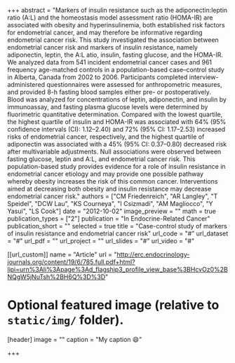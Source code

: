 +++
abstract = "Markers of insulin resistance such as the adiponectin:leptin ratio (A:L) and the homeostasis model assessment ratio (HOMA-IR) are associated with obesity and hyperinsulinemia, both established risk factors for endometrial cancer, and may therefore be informative regarding endometrial cancer risk. This study investigated the association between endometrial cancer risk and markers of insulin resistance, namely adiponectin, leptin, the A:L atio, insulin, fasting glucose, and the HOMA-IR. We analyzed data from 541 incident endometrial cancer cases and 961 frequency age-matched controls in a population-based case–control study in Alberta, Canada from 2002 to 2006. Participants completed interview-administered questionnaires were assessed for anthropometric measures, and provided 8-h fasting blood samples either pre- or postoperatively. Blood was analyzed for concentrations of leptin, adiponectin, and insulin by immunoassay, and fasting plasma glucose levels were determined by fluorimetric quantitative determination. Compared with the lowest quartile, the highest quartile of insulin and HOMA-IR was associated with 64% (95% confidence intervals (CI): 1.12–2.40) and 72% (95% CI: 1.17–2.53) increased risks of endometrial cancer, respectively, and the highest quartile of adiponectin was associated with a 45% (95% CI: 0.37–0.80) decreased risk after multivariable adjustments. Null associations were observed between fasting glucose, leptin and A:L, and endometrial cancer risk. This population-based study provides evidence for a role of insulin resistance in endometrial cancer etiology and may provide one possible pathway whereby obesity increases the risk of this common cancer. Interventions aimed at decreasing both obesity and insulin resistance may decrease endometrial cancer risk." 
authors = ["CM Friedenreich", "AR Langley", "T Speidel", "DCW Lau", "KS Courneya", "I Csizmadi",  "AM Magliocco", "Y Yasui", "LS Cook"]
date = "2012-10-02"
image_preview = ""
math = true
publication_types = ["2"]
publication = "In Endocrine-Related Cancer"
publication_short = ""
selected = true
title = "Case-control study of markers of insulin resistance and endometrial cancer risk"
url_code = "#"
url_dataset = "#"
url_pdf = ""
url_project = ""
url_slides = "#"
url_video = "#"

[[url_custom]]
name = "Article"
url = "http://erc.endocrinology-journals.org/content/19/6/785.full.pdf+html?lipi=urn%3Ali%3Apage%3Ad_flagship3_profile_view_base%3BHcvOz0%2BNQgW5jNuTsh%2BH6Q%3D%3D"

# Optional featured image (relative to `static/img/` folder).
[header]
image = ""
caption = "My caption :smile:"

+++


